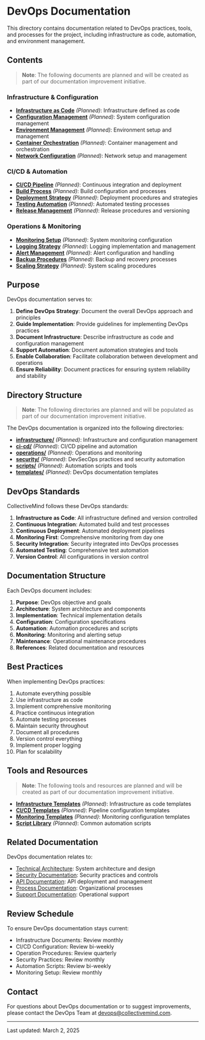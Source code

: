 # DevOps Documentation

This directory contains documentation related to DevOps practices, tools, and processes for the project, including infrastructure as code, automation, and environment management.

## Contents

> **Note**: The following documents are planned and will be created as part of our documentation improvement initiative.

### Infrastructure & Configuration

- **[Infrastructure as Code](./infrastructure/iac.md)** *(Planned)*: Infrastructure defined as code
- **[Configuration Management](./infrastructure/config.md)** *(Planned)*: System configuration management
- **[Environment Management](./infrastructure/environments.md)** *(Planned)*: Environment setup and management
- **[Container Orchestration](./infrastructure/containers.md)** *(Planned)*: Container management and orchestration
- **[Network Configuration](./infrastructure/network.md)** *(Planned)*: Network setup and management

### CI/CD & Automation

- **[CI/CD Pipeline](./ci-cd/pipeline.md)** *(Planned)*: Continuous integration and deployment
- **[Build Process](./ci-cd/build.md)** *(Planned)*: Build configuration and processes
- **[Deployment Strategy](./ci-cd/deployment.md)** *(Planned)*: Deployment procedures and strategies
- **[Testing Automation](./ci-cd/testing.md)** *(Planned)*: Automated testing processes
- **[Release Management](./ci-cd/release.md)** *(Planned)*: Release procedures and versioning

### Operations & Monitoring

- **[Monitoring Setup](./operations/monitoring.md)** *(Planned)*: System monitoring configuration
- **[Logging Strategy](./operations/logging.md)** *(Planned)*: Logging implementation and management
- **[Alert Management](./operations/alerts.md)** *(Planned)*: Alert configuration and handling
- **[Backup Procedures](./operations/backup.md)** *(Planned)*: Backup and recovery processes
- **[Scaling Strategy](./operations/scaling.md)** *(Planned)*: System scaling procedures

## Purpose

DevOps documentation serves to:

1. **Define DevOps Strategy**: Document the overall DevOps approach and principles
2. **Guide Implementation**: Provide guidelines for implementing DevOps practices
3. **Document Infrastructure**: Describe infrastructure as code and configuration management
4. **Support Automation**: Document automation strategies and tools
5. **Enable Collaboration**: Facilitate collaboration between development and operations
6. **Ensure Reliability**: Document practices for ensuring system reliability and stability

## Directory Structure

> **Note**: The following directories are planned and will be populated as part of our documentation improvement initiative.

The DevOps documentation is organized into the following directories:

- **[infrastructure/](./infrastructure/)** *(Planned)*: Infrastructure and configuration management
- **[ci-cd/](./ci-cd/)** *(Planned)*: CI/CD pipeline and automation
- **[operations/](./operations/)** *(Planned)*: Operations and monitoring
- **[security/](./security/)** *(Planned)*: DevSecOps practices and security automation
- **[scripts/](./scripts/)** *(Planned)*: Automation scripts and tools
- **[templates/](./templates/)** *(Planned)*: DevOps documentation templates

## DevOps Standards

CollectiveMind follows these DevOps standards:

1. **Infrastructure as Code**: All infrastructure defined and version controlled
2. **Continuous Integration**: Automated build and test processes
3. **Continuous Deployment**: Automated deployment pipelines
4. **Monitoring First**: Comprehensive monitoring from day one
5. **Security Integration**: Security integrated into DevOps processes
6. **Automated Testing**: Comprehensive test automation
7. **Version Control**: All configurations in version control

## Documentation Structure

Each DevOps document includes:

1. **Purpose**: DevOps objective and goals
2. **Architecture**: System architecture and components
3. **Implementation**: Technical implementation details
4. **Configuration**: Configuration specifications
5. **Automation**: Automation procedures and scripts
6. **Monitoring**: Monitoring and alerting setup
7. **Maintenance**: Operational maintenance procedures
8. **References**: Related documentation and resources

## Best Practices

When implementing DevOps practices:

1. Automate everything possible
2. Use infrastructure as code
3. Implement comprehensive monitoring
4. Practice continuous integration
5. Automate testing processes
6. Maintain security throughout
7. Document all procedures
8. Version control everything
9. Implement proper logging
10. Plan for scalability

## Tools and Resources

> **Note**: The following tools and resources are planned and will be created as part of our documentation improvement initiative.

- **[Infrastructure Templates](./infrastructure/templates/)** *(Planned)*: Infrastructure as code templates
- **[CI/CD Templates](./ci-cd/templates/)** *(Planned)*: Pipeline configuration templates
- **[Monitoring Templates](./operations/templates/)** *(Planned)*: Monitoring configuration templates
- **[Script Library](./scripts/library/)** *(Planned)*: Common automation scripts

## Related Documentation

DevOps documentation relates to:
- [Technical Architecture](../architecture/): System architecture and design
- [Security Documentation](../security/): Security practices and controls
- [API Documentation](../apis/): API deployment and management
- [Process Documentation](../../process/): Organizational processes
- [Support Documentation](../../support/): Operational support

## Review Schedule

To ensure DevOps documentation stays current:

- Infrastructure Documents: Review monthly
- CI/CD Configuration: Review bi-weekly
- Operation Procedures: Review quarterly
- Security Practices: Review monthly
- Automation Scripts: Review bi-weekly
- Monitoring Setup: Review monthly

## Contact

For questions about DevOps documentation or to suggest improvements, please contact the DevOps Team at [devops@collectivemind.com](mailto:devops@collectivemind.com).

---

Last updated: March 2, 2025 